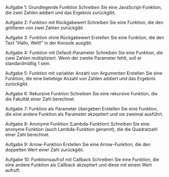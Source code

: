 Aufgabe 1: Grundlegende Funktion
Schreiben Sie eine JavaScript-Funktion, die zwei Zahlen addiert und das Ergebnis zurückgibt.


Aufgabe 2: Funktion mit Rückgabewert
Schreiben Sie eine Funktion, die den größeren von zwei Zahlen zurückgibt.


Aufgabe 3: Funktion ohne Rückgabewert
Erstellen Sie eine Funktion, die den Text "Hallo, Welt!" in der Konsole ausgibt.


Aufgabe 4: Funktion mit Default-Parameter
Schreiben Sie eine Funktion, die zwei Zahlen multipliziert. Wenn der zweite Parameter fehlt, soll er standardmäßig 1 sein.


Aufgabe 5: Funktion mit variabler Anzahl von Argumenten
Erstellen Sie eine Funktion, die eine beliebige Anzahl von Zahlen addiert und das Ergebnis zurückgibt.


Aufgabe 6: Rekursive Funktion
Schreiben Sie eine rekursive Funktion, die die Fakultät einer Zahl berechnet.



Aufgabe 7: Funktion als Parameter übergeben
Erstellen Sie eine Funktion, die eine andere Funktion als Parameter akzeptiert und sie zweimal ausführt.


Aufgabe 8: Anonyme Funktion (Lambda-Funktion)
Schreiben Sie eine anonyme Funktion (auch Lambda-Funktion genannt), die die Quadratzahl einer Zahl berechnet.


Aufgabe 9: Arrow-Funktion
Erstellen Sie eine Arrow-Funktion, die den doppelten Wert einer Zahl zurückgibt.


Aufgabe 10: Funktionsaufruf mit Callback
Schreiben Sie eine Funktion, die eine andere Funktion als Callback akzeptiert und diese mit einem Wert aufruft.

